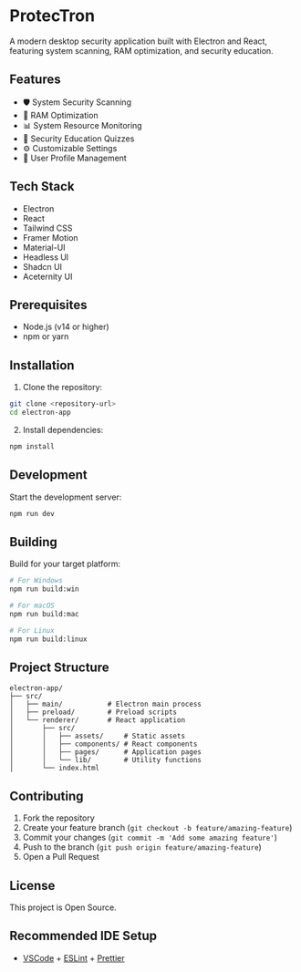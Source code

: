 # ProtecTron

A modern desktop security application built with Electron and React, featuring system scanning, RAM optimization, and security education.

## Features

- 🛡️ System Security Scanning
- 🚀 RAM Optimization
- 📊 System Resource Monitoring
- 📝 Security Education Quizzes
- ⚙️ Customizable Settings
- 👤 User Profile Management

## Tech Stack

- Electron
- React
- Tailwind CSS
- Framer Motion
- Material-UI
- Headless UI
- Shadcn UI
- Aceternity UI

## Prerequisites

- Node.js (v14 or higher)
- npm or yarn

## Installation

1. Clone the repository:
```bash
git clone <repository-url>
cd electron-app
```

2. Install dependencies:
```bash
npm install
```

## Development

Start the development server:
```bash
npm run dev
```

## Building

Build for your target platform:

```bash
# For Windows
npm run build:win

# For macOS
npm run build:mac

# For Linux
npm run build:linux
```

## Project Structure

```
electron-app/
├── src/
│   ├── main/           # Electron main process
│   ├── preload/        # Preload scripts
│   └── renderer/       # React application
│       ├── src/
│       │   ├── assets/     # Static assets
│       │   ├── components/ # React components
│       │   ├── pages/      # Application pages
│       │   └── lib/        # Utility functions
│       └── index.html
```

## Contributing

1. Fork the repository
2. Create your feature branch (`git checkout -b feature/amazing-feature`)
3. Commit your changes (`git commit -m 'Add some amazing feature'`)
4. Push to the branch (`git push origin feature/amazing-feature`)
5. Open a Pull Request

## License

This project is Open Source.

## Recommended IDE Setup

- [VSCode](https://code.visualstudio.com/) + [ESLint](https://marketplace.visualstudio.com/items?itemName=dbaeumer.vscode-eslint) + [Prettier](https://marketplace.visualstudio.com/items?itemName=esbenp.prettier-vscode)
